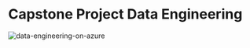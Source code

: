 # Capstone Project Data Engineering

![data-engineering-on-azure](https://user-images.githubusercontent.com/95388763/162157809-cc52d5d5-1034-453d-aea2-da64b265e647.jpg)
